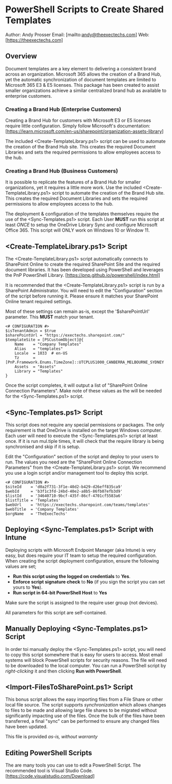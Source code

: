 # PowerShell Scripts to Create Shared Templates

Author: Andy Prosser
Email: [mailto:andy@theexectechs.com]
Web: [https://theexectechs.com] 

## Overview
Document templates are a key element to delivering a consistent brand across an organization. Microsoft 365 allows the creation of a Brand Hub, yet the automatic synchronization of document templates are limited to Microsoft 365 E3 & E5 licenses. This package has been created to assist smaller organizations achieve a similar centralized brand hub as available to enterprise customers.

### Creating a Brand Hub (Enterprise Customers)
Creating a Brand Hub for customers with Microsoft E3 or E5 licenses require little configuration. 
Simply follow Microsoft's documentation:
[https://learn.microsoft.com/en-us/sharepoint/organization-assets-library]

The included <Create-TemplateLibrary.ps1> script can be used to automate the creation of the Brand Hub site. This creates the required Document Libraries and sets the required permissions to allow employees access to the hub. 

### Creating a Brand Hub (Business Customers)
It is possible to replicate the features of a Brand Hub for smaller organizations, yet it requires a little more work.
Use the included <Create-TemplateLibrary.ps1> script to automate the creation of the Brand Hub site. This creates the required Document Libraries and sets the required permissions to allow employees access to the hub. 

The deployment & configuration of the templates themselves require the use of the <Sync-Templates.ps1> script. Each User **MUST** run this script at least *ONCE* to setup the OneDrive Library Sync and configure Microsoft Office 365. This script will ONLY work on Windows 10 or Window 11.

## <Create-TemplateLibrary.ps1> Script
The <Create-TemplateLibrary.ps1> script automatically connects to SharePoint Online to create the required SharePoint Site and the required document libraries. It has been developed using PowerShell and leverages the PnP PowerShell Library.
[https://pnp.github.io/powershell/index.html]

It is recommended that the <Create-TemplateLibrary.ps1> script is run by a SharePoint Administrator.
You will need to edit the "Configuration" section of the script before running it. Please ensure it matches your SharePoint Online tenant required settings.

Most of these settings can remain as-is, except the '$sharePointUrl' parameter. This **MUST** match your tenant.

```
<# CONFIGURATION #>
$isTenantAdmin = $true
$sharePointUrl = "https://exectechs.sharepoint.com/"
$templateSite = [PSCustomObject]@{
    Name    = "Company Templates"
    Alias   = "templates"
    Locale  = 1033  # en-US
    Tz      = [PnP.Framework.Enums.TimeZone]::UTCPLUS1000_CANBERRA_MELBOURNE_SYDNEY
    Assets  = "Assets"
    Library = "Templates"
}
```

Once the script completes, it will output a list of "SharePoint Online Connection Parameters".
Make note of these values as the will be needed for the <Sync-Templates.ps1> script.

## <Sync-Templates.ps1> Script
This script does not require any special permissions or packages. The only requirement is that OneDrive is installed on the target Windows computer.
Each user will need to execute the <Sync-Templates.ps1> script at least once. If it is run mul.tiple times, it will check that the require library is being synchronised and skip if it is setup.

Edit the "Configuration" section of the script and deploy to your users to run. The values you need are the "SharePoint Online Connection Parameters" from the <Create-TemplateLibrary.ps1> script. We recommend you use a login script and/or management tool to deploy this script.

```
<# CONFIGURATION #>
$siteId    = 'd0a2f731-3f1e-40d2-b429-d26eff835ca9'
$webId     = 'b3f1c3fd-24bd-40e2-a8b5-86fb07efb3d9'
$listId    = '34640710-9bcf-435f-86cf-4701cf5583a6'
$listTitle = 'Templates'
$webUrl    = 'https://exectechs.sharepoint.com/teams/templates'
$webTitle  = 'Company Templates'
$orgName   = 'TheExecTechs'
```

## Deploying <Sync-Templates.ps1> Script with Intune
Deploying scripts with Microsoft Endpoint Manager (aka Intune) is very easy, but does require your IT team to setup the required configuration.
When creating the script deployment configuration, ensure the following values are set;
* **Run this script using the logged on credentials** to **Yes**.  
* **Enforce script signature check** to **No** (if you sign the script you can set yours to **Yes**).  
* **Run script in 64-bit PowerShell Host** to **Yes**

Make sure the script is assigned to the require user group (not devices).

All parameters for this script are self-contained.

## Manually Deploying <Sync-Templates.ps1> Script
In order toi manually deploy the <Sync-Templates.ps1> script, you will need to copy this script somewhere that is easy for users to access. Most email systems will block PowerShell scripts for security reasons. The file will need to be downloaded to the local computer.
You can run a PowerShell script by *right-clicking* it and then clicking **Run with PowerShell**.

## <Import-FilesToSharePoint.ps1> Script
This bonus script allows the easy importing files from a File Share or other local file source. The script supports *synchronization* which allows changes to files to be made and allowing large file shares to be migrated without significantly impacting use of the files. Once the bulk of the files have been transferred, a final "sync" can be performed to ensure any changed files have been updated.

This file is provided *as-is, without warranty*


## Editing PowerShell Scripts
The are many tools you can use to edit a PowerShell Script. The recommended tool is Visual Studio Code.
[https://code.visualstudio.com/Download]


